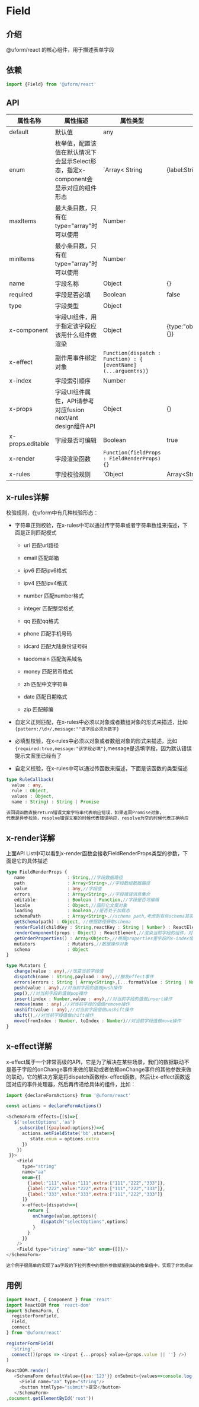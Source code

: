 # Field

## 介绍

@uform/react 的核心组件，用于描述表单字段

## 依赖

```javascript
import {Field} from '@uform/react'
```

## API

| 属性名称 | 属性描述 | 属性类型 | 默认值 |
| ---- | ---- | ---- | --- |
| default | 默认值 | any |
| enum | 枚举值，配置该值在默认情况下会显示Select形态，指定x-component会显示对应的组件形态 | `Array< String | {label:String,value:any}>` | [] |  |
| maxItems | 最大条目数，只有在type="array"时可以使用 | Number |  |
| minItems | 最小条目数，只有在type="array"时可以使用 | Number |  |
| name | 字段名称 | Object | {} |
| required | 字段是否必填 | Boolean | false |
| type | 字段类型 | Object |  |
| x-component | 字段UI组件，用于指定该字段应该用什么组件做渲染 | Object | {type:"object",properties:{}} |
| x-effect | 副作用事件绑定对象 | `Function(dispatch : Function) : {    [eventName](...arguemtns)}` |  |
| x-index | 字段索引顺序 | Number |  |
| x-props | 字段UI组件属性，API请参考对应fusion next/ant design组件API | Object | {} |
| x-props.editable | 字段是否可编辑 | Boolean | true |
| x-render | 字段渲染函数 | `Function(fieldProps : FieldRenderProps){}` |  |
| x-rules | 字段校验规则 | `Object | Array<String | Object | Function> | String | Function` |  |

## x-rules详解

校验规则，在uform中有几种校验形态：

- 字符串正则校验，在x-rules中可以通过传字符串或者字符串数组来描述，下面是正则匹配模式

  - url 匹配url路径

  - email 匹配邮箱

  - ipv6 匹配ipv6格式

  - ipv4 匹配ipv4格式

  - number 匹配number格式

  - integer 匹配整型格式

  - qq 匹配qq格式

  - phone 匹配手机号码

  - idcard 匹配大陆身份证号码

  - taodomain 匹配淘系域名

  - money 匹配货币格式

  - zh 匹配中文字符串

  - date 匹配日期格式

  - zip 匹配邮编

- 自定义正则匹配，在x-rules中必须以对象或者数组对象的形式来描述，比如`{pattern:/\d+/,message:""该字段必须为数字}`

- 必填型校验，在x-rules中必须以对象或者数组对象的形式来描述，比如`{required:true,message:"该字段必填"}`,message是选填字段，因为默认错误提示文案里已经有了

- 自定义校验，在x-rules中可以通过传函数来描述，下面是该函数的类型描述

```typescript
type RuleCallback(
  value : any,
  rule : Object,
  values : Object,
  name : String) : String | Promise

该回调函数直接return错误文案字符串代表响应错误，如果返回Promise对象，
代表是异步校验，resolve错误文案的时候代表错误响应，resolve为空的时候代表正确响应
```

## x-render详解

上面API List中可以看到x-render函数会接收FieldRenderProps类型的参数，下面是它的具体描述

```typescript
type FieldRenderProps {
   name                : String,//字段数据路径
   path                : Array<String>,//字段数组数据路径
   value               : any,//字段值
   errors              : Array<String>,//字段错误消息集合
   editable            : Boolean | Function,//字段是否可编辑
   locale              : Object,//国际化文案对象
   loading             : Boolean,//是否处于加载态
   schemaPath          : Array<String>,//schema path,考虑到有些schema其实是不占数据路径的，所以这个路径是真实路径
   getSchema(path) : Object, //根据路径获取schema
   renderField(childKey : String,reactKey : String | Number) : ReactElement,//根据childKey渲染当前字段的子字段
   renderComponent(props : Object) : ReactElement,//渲染当前字段的组件，对于x-render来说，可以借助它快速实现渲染包装功能
   getOrderProperties() : Array<Object>,//根据properties里字段的x-index值求出排序后的properties
   mutators            : Mutators,//数据操作对象
   schema              : Object   
}

type Mutators {
   change(value : any),//改变当前字段值
   dispatch(name : String,payload : any),//触发effect事件
   errors(errors : String | Array<String>,[...formatValue : String | Number]),//设置当前字段的错误消息
   push(value : any),//对当前字段的值做push操作
   pop(),//对当前字段的值做pop操作
   insert(index : Number,value : any),//对当前字段的值做insert操作
   remove(name : any),//对当前字段的值做remove操作
   unshift(value : any),//对当前字段值做unshift操作
   shift(),//对当前字段值做shift操作
   move(fromIndex : Number, toIndex : Number)//对当前字段值做move操作
}
```

## x-effect详解

x-effect属于一个非常高级的API，它是为了解决在某些场景，我们的数据联动不是基于字段的onChange事件来做的联动或者依赖onChange事件的其他参数来做的联动，它的解决方案是将dispatch函数给x-effect函数，然后让x-effect函数返回对应的事件处理器，然后再传递给具体的组件，比如：

```javascript
import {declareFormActions} from '@uform/react'

const actions = declareFormActions()

<SchemaForm effects={($)=>{
   $('selectOptions','aa')
    .subscribe(({payload:options})=>{
      actions.setFieldState('bb',state=>{
         state.enum = options.extra
      })
    })
 }}>
    <Field 
      type="string" 
      name="aa"
      enum={[
        {label:"111",value:"111",extra:["111","222","333"]},
        {label:"222",value:"222",extra:["111","222","333"]},
        {label:"333",value:"333",extra:["111","222","333"]}
      ]}
      x-effect={dispatch=>{
        return {
          onChange(value,options){
             dispatch("selectOptions",options)
          }
        }
      }}
    />
    <Field type="string" name="bb" enum={[]}/>
</SchemaForm>

这个例子很简单的实现了aa字段的下拉列表中的额外参数赋值到bb的枚举值中，实现了非常规onChange的值联动
```

## 用例

```javascript
import React, { Component } from 'react'
import ReactDOM from 'react-dom'
import SchemaForm, {
  registerFormField,
  Field,  
  connect
} from '@uform/react'

registerFormField(
  'string',
  connect()(props => <input {...props} value={props.value || ''} />)
)

ReactDOM.render(
   <SchemaForm defaultValue={{aa:'123'}} onSubmit={values=>console.log(values)}>
     <Field name="aa" type="string"/>
     <button htmlType="submit">提交</button>
   </SchemaForm>
,document.getElementById('root'))
```
